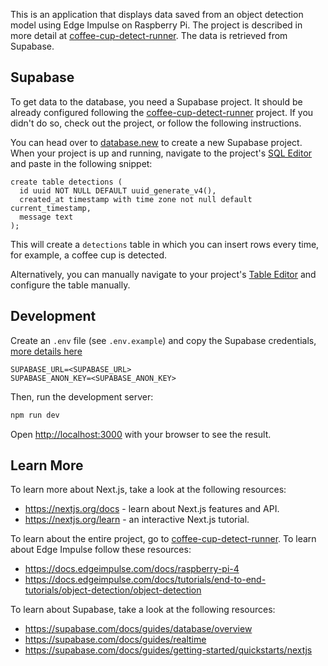 This is an application that displays data saved from an object detection model using Edge Impulse on Raspberry Pi. The project is described in more detail at [coffee-cup-detect-runner](https://github.com/bogdaaamn/coffee-cup-detect-runner). The data is retrieved from Supabase.

## Supabase

To get data to the database, you need a Supabase project. It should be already configured following the [coffee-cup-detect-runner](https://github.com/bogdaaamn/coffee-cup-detect-runner) project. If you didn't do so, check out the project, or follow the following instructions.

You can head over to [database.new](https://database.new/) to create a new Supabase project. When your project is up and running, navigate to the project's [SQL Editor](https://supabase.com/dashboard/project/_/sql/new) and paste in the following snippet:

```
create table detections (
  id uuid NOT NULL DEFAULT uuid_generate_v4(),
  created_at timestamp with time zone not null default current_timestamp,
  message text
);
```

This will create a `detections` table in which you can insert rows every time, for example, a coffee cup is detected.

Alternatively, you can manually navigate to your project's [Table Editor](https://supabase.com/dashboard/project/_/editor) and configure the table manually.

## Development

Create an `.env` file (see `.env.example`) and copy the Supabase credentials, [more details here](https://supabase.com/docs/guides/getting-started/quickstarts/nextjs)

```
SUPABASE_URL=<SUPABASE_URL>
SUPABASE_ANON_KEY=<SUPABASE_ANON_KEY>
```

Then, run the development server:

```bash
npm run dev
```

Open [http://localhost:3000](http://localhost:3000) with your browser to see the result.

## Learn More

To learn more about Next.js, take a look at the following resources:

- https://nextjs.org/docs - learn about Next.js features and API.
- https://nextjs.org/learn - an interactive Next.js tutorial.

To learn about the entire project, go to [coffee-cup-detect-runner](https://github.com/bogdaaamn/coffee-cup-detect-runner). To learn about Edge Impulse follow these resources:

- https://docs.edgeimpulse.com/docs/raspberry-pi-4
- https://docs.edgeimpulse.com/docs/tutorials/end-to-end-tutorials/object-detection/object-detection

To learn about Supabase, take a look at the following resources:

- https://supabase.com/docs/guides/database/overview
- https://supabase.com/docs/guides/realtime
- https://supabase.com/docs/guides/getting-started/quickstarts/nextjs
